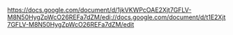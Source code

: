 https://docs.google.com/document/d/1jkVKWPcOAE2Xjt7GFLV-M8N50HygZpWcO26REFa7dZM/edi://docs.google.com/document/d/t1E2Xjt7GFLV-M8N50HygZpWcO26REFa7dZM/edit
